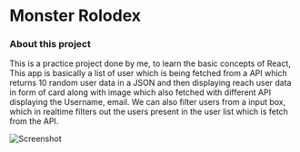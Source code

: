 # Monster Rolodex

### About this project 

This is a practice project done by me, to learn the basic concepts of React, This app is basically a list of user which is being fetched from a API which returns 10 random user data in a JSON and then displaying reach user data in form of card along with image which also fetched with different API displaying the Username, email. We can also filter users from a input box, which in realtime filters out the users present in the user list which is fetch from the API.

![Screenshot](../monster-rolodex/images/screenshot.JPG)